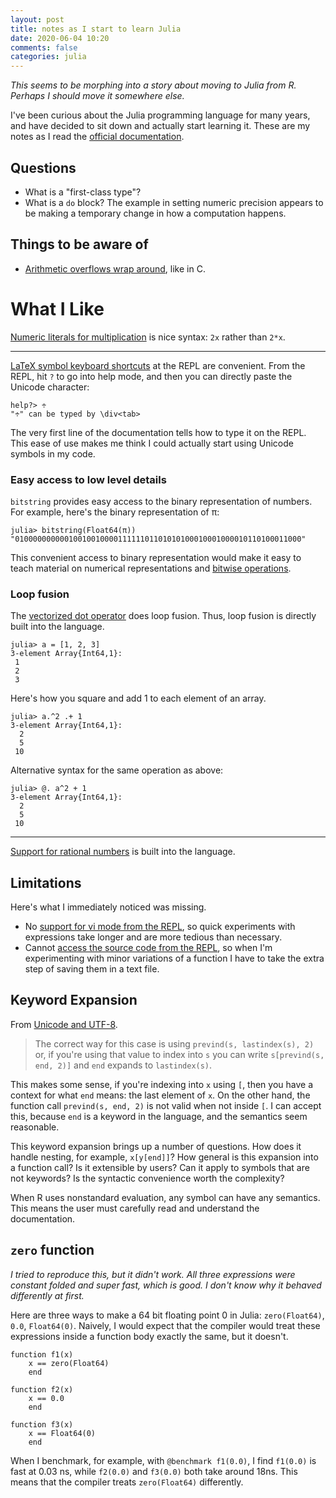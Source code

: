 ```yaml
---
layout: post
title: notes as I start to learn Julia
date: 2020-06-04 10:20
comments: false
categories: julia
---
```


_This seems to be morphing into a story about moving to Julia from R.
Perhaps I should move it somewhere else._

I've been curious about the Julia programming language for many years, and have decided to sit down and actually start learning it.
These are my notes as I read the [official documentation](https://docs.julialang.org/en/v1/).


## Questions

- What is a "first-class type"?
- What is a `do` block?
    The example in setting numeric precision appears to be making a temporary change in how a computation happens.


## Things to be aware of

- [Arithmetic overflows wrap around](https://docs.julialang.org/en/v1/manual/integers-and-floating-point-numbers/#Overflow-behavior-1), like in C.


# What I Like

[Numeric literals for multiplication](https://docs.julialang.org/en/v1/manual/integers-and-floating-point-numbers/#man-numeric-literal-coefficients-1) is nice syntax: `2x` rather than `2*x`.

---

[LaTeX symbol keyboard shortcuts](https://docs.julialang.org/en/v1/manual/unicode-input/) at the REPL are convenient.
From the REPL, hit `?` to go into help mode, and then you can directly paste the Unicode character:
```
help?> ÷
"÷" can be typed by \div<tab>
```
The very first line of the documentation tells how to type it on the REPL.
This ease of use makes me think I could actually start using Unicode symbols in my code.


### Easy access to low level details

`bitstring` provides easy access to the binary representation of numbers.
For example, here's the binary representation of π:

```
julia> bitstring(Float64(π))
"0100000000001001001000011111101101010100010001000010110100011000"
```

This convenient access to binary representation would make it easy to teach material on numerical representations and [bitwise operations](https://docs.julialang.org/en/v1/manual/mathematical-operations/#Bitwise-Operators-1).


### Loop fusion

The [vectorized dot operator](https://docs.julialang.org/en/v1/manual/mathematical-operations/#man-dot-operators-1) does loop fusion.
Thus, loop fusion is directly built into the language.

```
julia> a = [1, 2, 3]
3-element Array{Int64,1}:
 1
 2
 3
```

Here's how you square and add 1 to each element of an array.

```
julia> a.^2 .+ 1
3-element Array{Int64,1}:
  2
  5
 10
```

Alternative syntax for the same operation as above:

```
julia> @. a^2 + 1
3-element Array{Int64,1}:
  2
  5
 10
```


----

[Support for rational numbers](https://docs.julialang.org/en/v1/manual/complex-and-rational-numbers/#Rational-Numbers-1) is built into the language.



## Limitations

Here's what I immediately noticed was missing.

- No [support for vi mode from the REPL](https://discourse.julialang.org/t/vim-mode-in-repl-command-line/9023), so quick experiments with expressions take longer and are more tedious than necessary.
- Cannot [access the source code from the REPL](https://github.com/JuliaLang/julia/issues/2625#issuecomment-498840808), so when I'm experimenting with minor variations of a function I have to take the extra step of saving them in a text file.


## Keyword Expansion

From [Unicode and UTF-8](https://docs.julialang.org/en/v1/manual/strings/#Unicode-and-UTF-8-1).

> The correct way for this case is using `prevind(s, lastindex(s), 2)` or, if you're using that value to index into `s` you can write `s[prevind(s, end, 2)]` and `end` expands to `lastindex(s)`.

This makes some sense, if you're indexing into `x` using `[`, then you have a context for what `end` means: the last element of `x`.
On the other hand, the function call `prevind(s, end, 2)` is not valid when not inside `[`.
I can accept this, because `end` is a keyword in the language, and the semantics seem reasonable.

This keyword expansion brings up a number of questions.
How does it handle nesting, for example, `x[y[end]]`?
How general is this expansion into a function call?
Is it extensible by users?
Can it apply to symbols that are not keywords?
Is the syntactic convenience worth the complexity?

When R uses nonstandard evaluation, any symbol can have any semantics.
This means the user must carefully read and understand the documentation.



## `zero` function

_I tried to reproduce this, but it didn't work.
All three expressions were constant folded and super fast, which is good.
I don't know why it behaved differently at first._

Here are three ways to make a 64 bit floating point 0 in Julia: `zero(Float64)`, `0.0`, `Float64(0)`.
Naively, I would expect that the compiler would treat these expressions inside a function body exactly the same, but it doesn't.

```
function f1(x)
    x == zero(Float64)
    end

function f2(x)
    x == 0.0
    end

function f3(x)
    x == Float64(0)
    end
```

When I benchmark, for example, with `@benchmark f1(0.0)`, I find `f1(0.0)` is fast at 0.03 ns, while `f2(0.0)` and `f3(0.0)` both take around 18ns.
This means that the compiler treats `zero(Float64)` differently.

